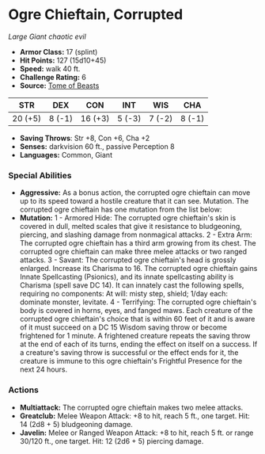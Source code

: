 # Ogre Chieftain, Corrupted

*Large* *Giant* *chaotic evil*

- **Armor Class:** 17 (splint)
- **Hit Points:** 127 (15d10+45)
- **Speed:** walk 40 ft.
- **Challenge Rating:** 6
- **Source:** [Tome of Beasts](https://koboldpress.com/kpstore/product/tome-of-beasts-for-5th-edition-print/)

| STR | DEX | CON | INT | WIS | CHA |
| --- | --- | --- | --- | --- | --- |
| 20 (+5) | 8 (-1) | 16 (+3) | 5 (-3) | 7 (-2) | 8 (-1) |

- **Saving Throws**: Str +8, Con +6, Cha +2
- **Senses:** darkvision 60 ft., passive Perception 8
- **Languages:** Common, Giant
### Special Abilities
- **Aggressive:** As a bonus action, the corrupted ogre chieftain can move up to its speed toward a hostile creature that it can see. Mutation. The corrupted ogre chieftain has one mutation from the list below:
- **Mutation:** 1 - Armored Hide: The corrupted ogre chieftain's skin is covered in dull, melted scales that give it resistance to bludgeoning, piercing, and slashing damage from nonmagical attacks.  2 - Extra Arm: The corrupted ogre chieftain has a third arm growing from its chest. The corrupted ogre chieftain can make three melee attacks or two ranged attacks.  3 - Savant: The corrupted ogre chieftain's head is grossly enlarged. Increase its Charisma to 16. The corrupted ogre chieftain gains Innate Spellcasting (Psionics), and its innate spellcasting ability is Charisma (spell save DC 14). It can innately cast the following spells, requiring no components: At will: misty step, shield; 1/day each: dominate monster, levitate.  4 - Terrifying: The corrupted ogre chieftain's body is covered in horns, eyes, and fanged maws. Each creature of the corrupted ogre chieftain's choice that is within 60 feet of it and is aware of it must succeed on a DC 15 Wisdom saving throw or become frightened for 1 minute. A frightened creature repeats the saving throw at the end of each of its turns, ending the effect on itself on a success. If a creature's saving throw is successful or the effect ends for it, the creature is immune to this ogre chieftain's Frightful Presence for the next 24 hours.
### Actions
- **Multiattack:** The corrupted ogre chieftain makes two melee attacks.
- **Greatclub:** Melee Weapon Attack: +8 to hit, reach 5 ft., one target. Hit: 14 (2d8 + 5) bludgeoning damage.
- **Javelin:** Melee or Ranged Weapon Attack: +8 to hit, reach 5 ft. or range 30/120 ft., one target. Hit: 12 (2d6 + 5) piercing damage.
